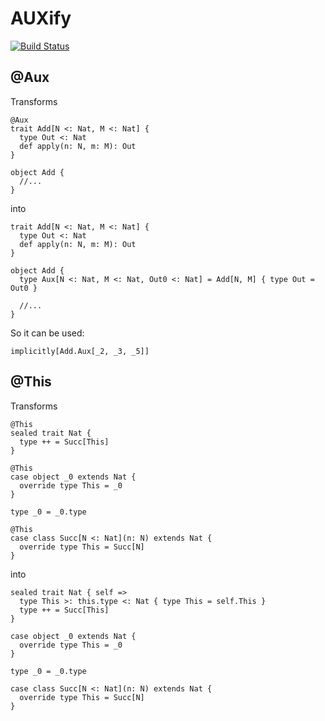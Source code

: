# AUXify

[![Build Status](https://travis-ci.org/DmytroMitin/AUXify.svg?branch=master)](https://travis-ci.org/DmytroMitin/AUXify)

## @Aux

Transforms

```
@Aux
trait Add[N <: Nat, M <: Nat] {
  type Out <: Nat
  def apply(n: N, m: M): Out
}

object Add {
  //...
}
```

into

```
trait Add[N <: Nat, M <: Nat] {
  type Out <: Nat
  def apply(n: N, m: M): Out
}

object Add {
  type Aux[N <: Nat, M <: Nat, Out0 <: Nat] = Add[N, M] { type Out = Out0 }
  
  //...
}
```

So it can be used:

```
implicitly[Add.Aux[_2, _3, _5]]
```

## @This

Transforms

```
@This
sealed trait Nat {
  type ++ = Succ[This]
}

@This
case object _0 extends Nat {
  override type This = _0
}

type _0 = _0.type

@This
case class Succ[N <: Nat](n: N) extends Nat {
  override type This = Succ[N]
}
```

into

```
sealed trait Nat { self =>
  type This >: this.type <: Nat { type This = self.This }
  type ++ = Succ[This]
}

case object _0 extends Nat {
  override type This = _0
}

type _0 = _0.type

case class Succ[N <: Nat](n: N) extends Nat {
  override type This = Succ[N]
}
```